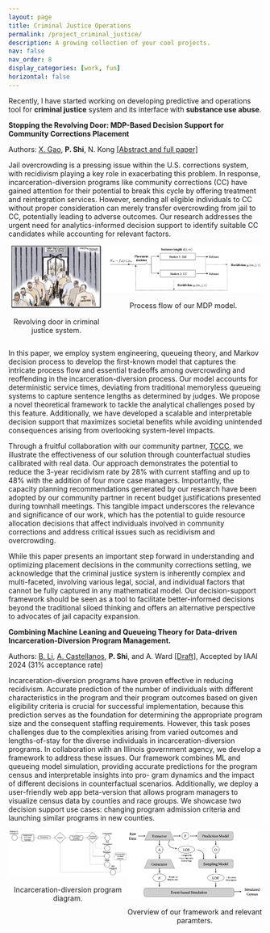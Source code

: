 ```yaml
---
layout: page
title: Criminal Justice Operations
permalink: /project_criminal_justice/
description: A growing collection of your cool projects.
nav: false
nav_order: 8
display_categories: [work, fun]
horizontal: false
---
```


Recently, I have started working on developing predictive and operations tool for **criminal justice** system and its interface with **substance use abuse**.

**Stopping the Revolving Door: MDP-Based Decision Support for Community Corrections Placement**

Authors: <ins>X. Gao</ins>, **P. Shi**, N. Kong [[Abstract and full paper]](https://papers.ssrn.com/sol3/papers.cfm?abstract_id=4672337)

Jail overcrowding is a pressing issue within the U.S. corrections system, with recidivism playing a key role in exacerbating this problem. In response, incarceration-diversion programs like community corrections (CC) have gained attention for their potential to break this cycle by offering treatment and reintegration services. However, sending all eligible individuals to CC without proper consideration can merely transfer overcrowding from jail to CC, potentially leading to adverse outcomes. Our research addresses the urgent need for analytics-informed decision support to identify suitable CC candidates while accounting for relevant factors. 

<div style="display: flex; justify-content: space-around;">
  <div style="text-align: center;">
    <img src="/assets/img/CC_revolving_door.png" alt="Alt text for image 1" style="width: 180px; height: auto;">
    <p>Revolving door in criminal justice system.</p>
  </div>
  <div style="text-align: center;">
    <img src="/assets/img/CC_model.png" alt="Alt text for image 2" style="width: 450px; height: auto;">
    <p>Process flow of our MDP model.</p>
  </div>
</div>

In this paper, we employ system engineering, queueing theory, and Markov decision process to develop the first-known model that captures the intricate process flow and essential tradeoffs among overcrowding and reoffending in the incarceration-diversion process. Our model accounts for deterministic service times, deviating from traditional memoryless queueing systems to capture sentence lengths as determined by judges. We propose a novel theoretical framework to tackle the analytical challenges posed by this feature. Additionally, we have developed a scalable and interpretable decision support that maximizes societal benefits while avoiding unintended consequences arising from overlooking system-level impacts.

Through a fruitful collaboration with our community partner, [TCCC](https://www.tippecanoe.in.gov/434/Community-Corrections), we illustrate the effectiveness of our solution through counterfactual studies calibrated with real data. Our approach demonstrates the potential to reduce the 3-year recidivism rate by 28% with current staffing and up to 48% with the addition of four more case managers. Importantly, the capacity planning recommendations generated by our research have been adopted by our community partner in recent budget justifications presented during townhall meetings. This tangible impact underscores the relevance and significance of our work, which has the potential to guide resource allocation decisions that affect individuals involved in community corrections and address critical issues such as recidivism and overcrowding.  

While this paper presents an important step forward in understanding and optimizing placement decisions in the community corrections setting, we acknowledge that the criminal justice system is inherently complex and multi-faceted, involving various legal, social, and individual factors that cannot be fully captured in any mathematical model. Our decision-support framework should be seen as a tool to facilitate better-informed decisions beyond the traditional siloed thinking and offers an alternative perspective to advocates of jail capacity expansion.  

**Combining Machine Leaning and Queueing Theory for Data-driven Incarceration-Diversion Program Management.**

Authors: <ins>B. Li</ins>, <ins>A. Castellanos</ins>, **P. Shi**, and A. Ward [[Draft]](https://web.ics.purdue.edu/~shi178/IAAI_24_forShare.pdf), Accepted by IAAI 2024 (31% acceptance rate)

Incarceration-diversion programs have proven effective in reducing recidivism. Accurate prediction of the number of individuals with different characteristics in the program and their program outcomes based on given eligibility criteria is crucial for successful implementation, because this prediction serves as the foundation for determining the appropriate program size and the consequent staffing requirements. However, this task poses challenges due to the complexities arising from varied outcomes and lengths-of-stay for the diverse individuals in incarceration-diversion programs. In collaboration with an Illinois government agency, we develop a framework to address these issues. Our framework combines ML and queueing model simulation, providing accurate predictions for the program census and interpretable insights into pro- gram dynamics and the impact of different decisions in counterfactual scenarios. Additionally, we deploy a user-friendly web app beta-version that allows program managers to visualize census data by counties and race groups. We showcase two decision support use cases: changing program admission criteria and launching similar programs in new counties.

<div style="display: flex; justify-content: space-around;">
  <div style="text-align: center;">
    <img src="/assets/img/IAAI_program.png" alt="Alt text for image 1" style="width: 300px; height: auto;">
    <p>Incarceration-diversion program diagram.</p>
  </div>
  <div style="text-align: center;">
    <img src="/assets/img/IAAI_framework.png" alt="Alt text for image 2" style="width: 300px; height: auto;">
    <p>Overview of our framework and relevant paramters.</p>
  </div>
</div>